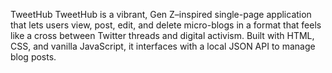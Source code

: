 TweetHub
TweetHub is a vibrant, Gen Z–inspired single-page application that lets users view, post, edit, and delete micro-blogs in a format that feels like a cross between Twitter threads and digital activism. Built with HTML, CSS, and vanilla JavaScript, it interfaces with a local JSON API to manage blog posts.
